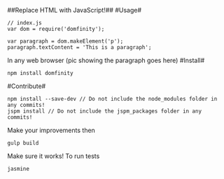 ##Replace HTML with JavaScript!##
#Usage#
```
// index.js
var dom = require('domfinity');

var paragraph = dom.makeElement('p');
paragraph.textContent = 'This is a paragraph';
```
In any web browser
(pic showing the paragraph goes here)
#Install#
```
npm install domfinity
```

#Contribute#
```
npm install --save-dev // Do not include the node_modules folder in any commits!
jspm install // Do not include the jspm_packages folder in any commits!
```

Make your improvements then

```
gulp build
```
Make sure it works! To run tests
```
jasmine
```
